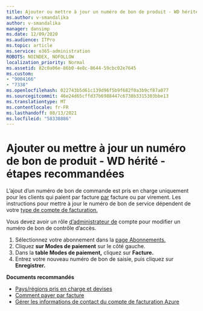 ```yaml
---
title: Ajouter ou mettre à jour un numéro de bon de produit - WD hérité - étapes recommandées
ms.author: v-smandalika
author: v-smandalika
manager: dansimp
ms.date: 12/09/2020
ms.audience: ITPro
ms.topic: article
ms.service: o365-administration
ROBOTS: NOINDEX, NOFOLLOW
localization_priority: Normal
ms.assetid: 82c0a06e-86b0-4e8c-8644-59cbc02e7645
ms.custom:
- "9004166"
- "7338"
ms.openlocfilehash: 022743b5d61c139d96f5b9f682f0a3b9cf87a077
ms.sourcegitcommit: 46e24d65cffd37b6988447c6738b3315303bbe13
ms.translationtype: MT
ms.contentlocale: fr-FR
ms.lasthandoff: 08/13/2021
ms.locfileid: "58338886"
---
```

# <a name="add-or-update-po-number---legacy-wd---recommended-steps"></a>Ajouter ou mettre à jour un numéro de bon de produit - WD hérité - étapes recommandées

L’ajout d’un numéro de bon de commande est pris en charge uniquement pour les clients qui paient par facture [par](https://docs.microsoft.com/azure/cost-management-billing/manage/pay-by-invoice) facture ou par virement. Les instructions pour mettre à jour le numéro de bon de service dépendent de votre [type de compte de facturation.](https://docs.microsoft.com/azure/cost-management-billing/manage/view-all-accounts)

Vous devez avoir un rôle [d’administrateur de](https://docs.microsoft.com/azure/role-based-access-control/rbac-and-directory-admin-roles) compte pour modifier un numéro de bon de contrôle d’accès.

1. Sélectionnez votre abonnement dans la [page Abonnements.](https://ms.portal.azure.com/#blade/Microsoft_Azure_Billing/SubscriptionsBlade)
2. Cliquez **sur Modes de paiement** sur le côté gauche.
3. Dans la **table Modes de paiement,** cliquez sur **Facture.** 
4. Entrez votre nouveau numéro de bon de saisie, puis cliquez sur **Enregistrer.**

**Documents recommandés**

- [Pays/régions pris en charge et devises](https://azure.microsoft.com/pricing/faq/) 
- [Comment payer par facture](https://docs.microsoft.com/azure/cost-management-billing/manage/pay-by-invoice) 
- [Gérer les informations de contact du compte de facturation Azure](https://docs.microsoft.com/azure/cost-management-billing/manage/change-azure-account-profile)


